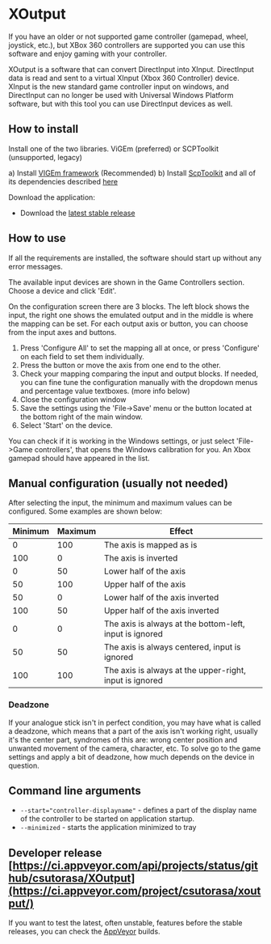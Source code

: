 # XOutput

If you have an older or not supported game controller (gamepad, wheel, joystick, etc.), but XBox 360 controllers are supported you can use this software and enjoy gaming with your controller.

XOutput is a software that can convert DirectInput into XInput. DirectInput data is read and sent to a virtual XInput (Xbox 360 Controller) device. XInput is the new standard game controller input on windows, and DirectInput can no longer be used with Universal Windows Platform software, but with this tool you can use DirectInput devices as well.

## How to install

Install one of the two libraries. ViGEm (preferred) or SCPToolkit (unsupported, legacy)

  a) Install [VIGEm framework](https://github.com/nefarius/ViGEm/wiki/Driver-Installation) (Recommended)
  b) Install [ScpToolkit](https://github.com/nefarius/ScpServer/releases/latest) and all of its dependencies described [here](https://github.com/nefarius/ScpToolkit/blob/master/README.md#installation-requirements)

Download the application:

* Download the [latest stable release](https://github.com/csutorasa/XOutput/releases/latest)

## How to use

If all the requirements are installed, the software should start up without any error messages.

The available input devices are shown in the Game Controllers section. Choose a  device and click 'Edit'.

On the configuration screen there are 3 blocks. The left block shows the input, the right one shows the emulated output and in the middle is where the mapping can be set. For each output axis or button, you can choose from the input axes and buttons.

1. Press 'Configure All' to set the mapping all at once, or press 'Configure' on each field to set them individually.
2. Press the button or move the axis from one end to the other.
3. Check your mapping comparing the input and output blocks. If needed, you can fine tune the configuration manually with the dropdown menus and percentage value textboxes. (more info below)
4. Close the configuration window
5. Save the settings using the 'File->Save' menu or the button located at the bottom right of the main window.
6. Select 'Start' on the device.

You can check if it is working in the Windows settings, or just select 'File->Game controllers', that opens the Windows calibration for you. An Xbox gamepad should have appeared in the list.

## Manual configuration (usually not needed)

After selecting the input, the minimum and maximum values can be configured. Some examples are shown below:

| Minimum | Maximum | Effect                                                  |
|---------|---------|---------------------------------------------------------|
| 0       | 100     | The axis is mapped as is                                |
| 100     | 0       | The axis is inverted                                    |
| 0       | 50      | Lower half of the axis                                  |
| 50      | 100     | Upper half of the axis                                  |
| 50      | 0       | Lower half of the axis inverted                         |
| 100     | 50      | Upper half of the axis inverted                         |
| 0       | 0       | The axis is always at the bottom-left, input is ignored |
| 50      | 50      | The axis is always centered, input is ignored           |
| 100     | 100     | The axis is always at the upper-right, input is ignored |

### Deadzone

If your analogue stick isn't in perfect condition, you may have what is called a deadzone, which means that a part of the axis isn't working right, usually it's the center part, syndromes of this are: wrong center position and unwanted movement of the camera, character, etc. To solve go to the game settings and apply a bit of deadzone, how much depends on the device in question.

## Command line arguments

- `--start="controller-displayname"` - defines a part of the display name of the controller to be started on application startup.
- `--minimized` - starts the application minimized to tray

## Developer release [https://ci.appveyor.com/api/projects/status/github/csutorasa/XOutput](https://ci.appveyor.com/project/csutorasa/xoutput/)

If you want to test the latest, often unstable, features before the stable releases, you can check the [AppVeyor](https://ci.appveyor.com/project/csutorasa/xoutput/build/artifacts) builds.
